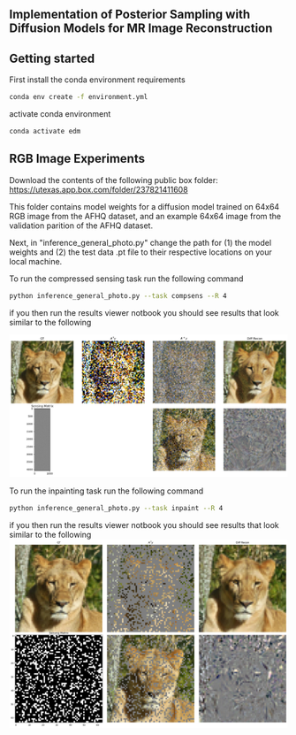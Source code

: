 ## Implementation of Posterior Sampling with Diffusion Models for MR Image Reconstruction

## Getting started

First install the conda environment requirements

```.bash
conda env create -f environment.yml
```

activate conda environment

```.bash
conda activate edm
```
## RGB Image Experiments

Download the contents of the following public box folder: https://utexas.app.box.com/folder/237821411608

This folder contains model weights for a diffusion model trained on 64x64 RGB image from the AFHQ dataset, and an example 64x64 image from the validation parition of the AFHQ dataset.
 

Next, in "inference_general_photo.py" change the path for (1) the model weights and (2) the test data .pt file to their respective locations on your local machine.

To run the compressed sensing task run the following command
```.bash
python inference_general_photo.py --task compsens --R 4
```
if you then run the results viewer notbook you should see results that look similar to the following

![front_page_sample](figures/CS_readme_ex.png)

To run the inpainting task run the following command
```.bash
python inference_general_photo.py --task inpaint --R 4
```
if you then run the results viewer notbook you should see results that look similar to the following
![front_page_sample](figures/IP_readme_ex.png)


